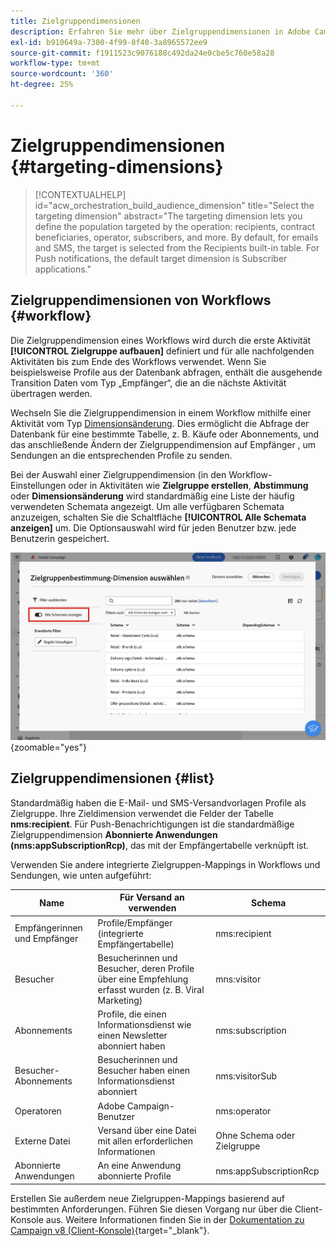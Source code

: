 ```yaml
---
title: Zielgruppendimensionen
description: Erfahren Sie mehr über Zielgruppendimensionen in Adobe Campaign Web
exl-id: b910649a-7300-4f99-8f40-3a8965572ee9
source-git-commit: f1911523c9076188c492da24e0cbe5c760e58a28
workflow-type: tm+mt
source-wordcount: '360'
ht-degree: 25%

---
```


# Zielgruppendimensionen {#targeting-dimensions}

>[!CONTEXTUALHELP]
>id="acw_orchestration_build_audience_dimension"
>title="Select the targeting dimension"
>abstract="The targeting dimension lets you define the population targeted by the operation: recipients, contract beneficiaries, operator, subscribers, and more. By default, for emails and SMS, the target is selected from the Recipients built-in table. For Push notifications, the default target dimension is Subscriber applications."

## Zielgruppendimensionen von Workflows {#workflow}

Die Zielgruppendimension eines Workflows wird durch die erste Aktivität **[!UICONTROL Zielgruppe aufbauen]** definiert und für alle nachfolgenden Aktivitäten bis zum Ende des Workflows verwendet. Wenn Sie beispielsweise Profile aus der Datenbank abfragen, enthält die ausgehende Transition Daten vom Typ „Empfänger“, die an die nächste Aktivität übertragen werden.

Wechseln Sie die Zielgruppendimension in einem Workflow mithilfe einer Aktivität vom Typ [Dimensionsänderung](../workflows/activities/change-dimension.md). Dies ermöglicht die Abfrage der Datenbank für eine bestimmte Tabelle, z. B. Käufe oder Abonnements, und das anschließende Ändern der Zielgruppendimension auf Empfänger , um Sendungen an die entsprechenden Profile zu senden.

Bei der Auswahl einer Zielgruppendimension (in den Workflow-Einstellungen oder in Aktivitäten wie **Zielgruppe erstellen**, **Abstimmung** oder **Dimensionsänderung** wird standardmäßig eine Liste der häufig verwendeten Schemata angezeigt. Um alle verfügbaren Schemata anzuzeigen, schalten Sie die Schaltfläche **[!UICONTROL Alle Schemata anzeigen]** um. Die Optionsauswahl wird für jeden Benutzer bzw. jede Benutzerin gespeichert.

![Screenshot der Oberfläche der Zielgruppendimension mit aktivierter Schaltfläche „Alle Schemata anzeigen“.](assets/targeting-dimension-show-all.png){zoomable="yes"}

## Zielgruppendimensionen {#list}

Standardmäßig haben die E-Mail- und SMS-Versandvorlagen Profile als Zielgruppe. Ihre Zieldimension verwendet die Felder der Tabelle **nms:recipient**. Für Push-Benachrichtigungen ist die standardmäßige Zielgruppendimension **Abonnierte Anwendungen (nms:appSubscriptionRcp)**, das mit der Empfängertabelle verknüpft ist.

Verwenden Sie andere integrierte Zielgruppen-Mappings in Workflows und Sendungen, wie unten aufgeführt:

| Name | Für Versand an verwenden | Schema |
|-----------------------|-------------------------------------------------------|-------------------------|
| Empfängerinnen und Empfänger | Profile/Empfänger (integrierte Empfängertabelle) | nms:recipient |
| Besucher | Besucherinnen und Besucher, deren Profile über eine Empfehlung erfasst wurden (z. B. Viral Marketing) | mns:visitor |
| Abonnements  | Profile, die einen Informationsdienst wie einen Newsletter abonniert haben | nms:subscription |
| Besucher-Abonnements | Besucherinnen und Besucher haben einen Informationsdienst abonniert | nms:visitorSub |
| Operatoren | Adobe Campaign-Benutzer | nms:operator |
| Externe Datei | Versand über eine Datei mit allen erforderlichen Informationen | Ohne Schema oder Zielgruppe |
| Abonnierte Anwendungen | An eine Anwendung abonnierte Profile | nms:appSubscriptionRcp |

Erstellen Sie außerdem neue Zielgruppen-Mappings basierend auf bestimmten Anforderungen. Führen Sie diesen Vorgang nur über die Client-Konsole aus. Weitere Informationen finden Sie in der [Dokumentation zu Campaign v8 (Client-Konsole)](https://experienceleague.adobe.com/docs/campaign/campaign-v8/audience/add-profiles/target-mappings.html?lang=de#new-mapping){target="_blank"}.